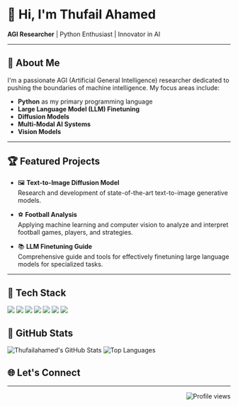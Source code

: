# 👋 Hi, I'm Thufail Ahamed

**AGI Researcher** | Python Enthusiast | Innovator in AI

---

## 🚀 About Me

I'm a passionate AGI (Artificial General Intelligence) researcher dedicated to pushing the boundaries of machine intelligence. My focus areas include:

- **Python** as my primary programming language
- **Large Language Model (LLM) Finetuning**
- **Diffusion Models**
- **Multi-Modal AI Systems**
- **Vision Models**

---

## 🏆 Featured Projects

- 🖼️ **Text-to-Image Diffusion Model**  
  Research and development of state-of-the-art text-to-image generative models.

- ⚽ **Football Analysis**  
  Applying machine learning and computer vision to analyze and interpret football games, players, and strategies.

- 📚 **LLM Finetuning Guide**  
  Comprehensive guide and tools for effectively finetuning large language models for specialized tasks.

---

## 🚀 Tech Stack
<p align="left"> <img src="https://img.shields.io/badge/Python-3776AB?style=for-the-badge&logo=python&logoColor=white"/> <img src="https://img.shields.io/badge/Qwen-FFB300?style=for-the-badge&logo=openai&logoColor=white"/> <img src="https://img.shields.io/badge/Gemma-6200EA?style=for-the-badge&logo=google&logoColor=white"/> <img src="https://img.shields.io/badge/Unsloth-333333?style=for-the-badge&logo=github&logoColor=white"/> <img src="https://img.shields.io/badge/Modal-000000?style=for-the-badge&logo=modal&logoColor=white"/> <img src="https://img.shields.io/badge/Kaggle-20BEFF?style=for-the-badge&logo=kaggle&logoColor=white"/> <img src="https://img.shields.io/badge/HuggingFace-FFD21F?style=for-the-badge&logo=huggingface&logoColor=black"/> </p>

## 🚦 GitHub Stats

![Thufailahamed's GitHub Stats](https://github-readme-stats.vercel.app/api?username=Thufailahamed&show_icons=true&theme=radical)
![Top Languages](https://github-readme-stats.vercel.app/api/top-langs/?username=Thufailahamed&layout=compact&theme=radical)

## 🌐 Let's Connect

<!-- Add your social links below -->
<!-- Example:
[![LinkedIn](https://img.shields.io/badge/LinkedIn-blue?logo=linkedin&logoColor=white)](https://linkedin.com/in/yourprofile)
[![Twitter](https://img.shields.io/badge/Twitter-1DA1F2?logo=twitter&logoColor=white)](https://twitter.com/yourprofile)
[![Website](https://img.shields.io/badge/Website-black?logo=githubpages&logoColor=white)](https://yourwebsite.com)
-->

---

<!-- Optionally add a quote or motto -->
<!--
> "The best way to predict the future is to invent it."
-->

<!-- Profile visitors badge -->
<p align="right">
  <img src="https://komarev.com/ghpvc/?username=Thufailahamed" alt="Profile views" />
</p>
